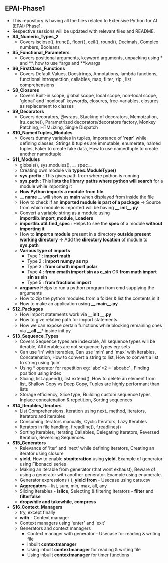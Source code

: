 ## EPAI-Phase1
 - This repository is having all the files related to Extensive Python for AI (EPAI) Phase1.
 - Respective sessions will be updated with relevant files and README.
 - **S4_Numeric_Types_2**
    - Covers isclose(), trunc(), floor(), ceil(), round(), Decimals, Complex numbers, Booleans
 - **S5_Functional_Parameters**
    - Covers positional arguments, keyword arguments, unpacking using * and **, how to use *args and **kwargs 
 - **S6_FirstClass_Functions**
    - Covers Default Values, Docstrings, Annotations, lambda functions, functional introspection, callables, map, filter, zip , list comprehensions
 - **S8_Closures**
    - Covers Built-in scope, global scope, local scope, non-local scope, 'global' and 'nonlocal' keywords, closures, free-variables, closures as replacement to classes
 - **S9_Decorators**
    - Covers decorators, @wraps, Stacking of decorators, Memoization, lru_cache(), Parametrized decorators/decorators factory, Monkey Patching, HTMLizing, Single Dispatch
 - **S10_NamedTuples_Modules**
    - Covers dummy variables in tuples, Importance of '__repr__' while defining classes, Strings & tuples are immutable, enumerate, named tuples, Faker to create fake data, How to use namedtuple to create another namedtuple
 - **S11_Modules**
    - globals(), sys.modules(), __ spec__
    - Creating own module via **types.ModuleType()**
    - **sys.prefix** : This gives path from where python is running
    - **sys.path** :   This **lists the library paths where python will search** for a module while importing it
    - **How Python imports a module from file**
    - **__ name __** will show as **main** when displayed from inside the file
    - How to check if an **imported module is part of a package** -> Source from which module is imported will be having **__ init__.py**
    - Convert a variable string as a module using **importlib.import_module**, **Loaders** 
    - **importlib.util.find_spec** : Helps to see the **spec** of a module **without importing it**
    - How to **import a module** present in a directory **outside present working directory** -> Add the **directory location** of module to **sys.path**
    - **Various type of imports**
        - Type 1 : **import math**
        - Type 2 : **import numpy as np**
        - Type 3 : **from cmath import polar**
        - Type 4 : **from cmath import sin as c_sin** OR   **from math import sin as sin**
        - Type 5 : **from fractions import**
    - **argparse**  Helps to run a python program from cmd supplying the arguments
    - How to zip the python modules from a folder & list the contents in it
    - How to make an application using **__ main__.py**
 - **S12_Packages**
    - How import statements work via **__init __.py**
    - How to give relative path for import statements
    - How we can expose certain functions while blocking remaining ones via **__all __*** inside init.py
 - **S13_Sequence_Types**
    - Covers Sequence types are indexable, All sequence types will be iterable, All iterables are not sequence types eg: sets
    - Can use 'in' with iterables, Can use 'min' and 'max' with iterables, Concatenation, How to convert a string to list, How to convert a list to string using 'join'
    - Using * operator for repetition eg: 'abc'*2 = 'abcabc' , Finding position using index
    - Slicing, list.append(), list.extend(), How to delete an element from list, Shallow Copy vs Deep Copy, Tuples are highly performant than lists 
    - Storage efficiency, Slice type, Building custom sequence types, Inplace concatenation & repetition, Sorting sequences
 - **S14_Iterables_Iterators**
    - List Comprehensions, Iteration using next_ method, Iterators, Iterators and iterables 
    - Consuming iterators manually, Cyclic Iterators, Lazy Iterables
    - Iterators in file handling, f.readline(), f.readlines()
    - Sorting Iterables, Iterating Callables, Delegating Iterators, Reversed Iteration, Reversing Sequences
 - **S15_Generators**
    - Relevance of 'iter' and 'next' while defining iterators, Creating an iterator using closure
    - **yield**, How to enable **stopiteration** using **yield**, Example of generator using Fibonacci series
    - Making an iterable from generator (that wont exhaust), Beware of using a generator with another generator. Example using enumerate.
    - Generator expressions ( ), **yield from** - Usecase using cars.csv
    - **Aggregators** - list, sum, min, max, all, any
    - Slicing iterables - **islice**, Selecting & filtering iterators - **filter** and **filterfalse**
    - **dropwhile and takewhile**, **compress**   
 - **S16_Context_Managers**
    - try, except finally
    - **with** - Context manager
    - Context managers using 'enter' and 'exit'
    - Generators and context managers
        - Context manager with generator - Usecase for reading & writing file
        - Inbuilt **contextmanager**
        - Using inbuilt **contextmanager** for reading & writing file
        - Using inbuilt **contextmanager** for timer functions
        